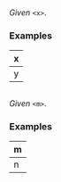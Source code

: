 # 

## 

_Given_ `<x>`.

### Examples

| x |
|---|
| y |

## 

_Given_ `<m>`.

### Examples

| m |
|---|
| n |
